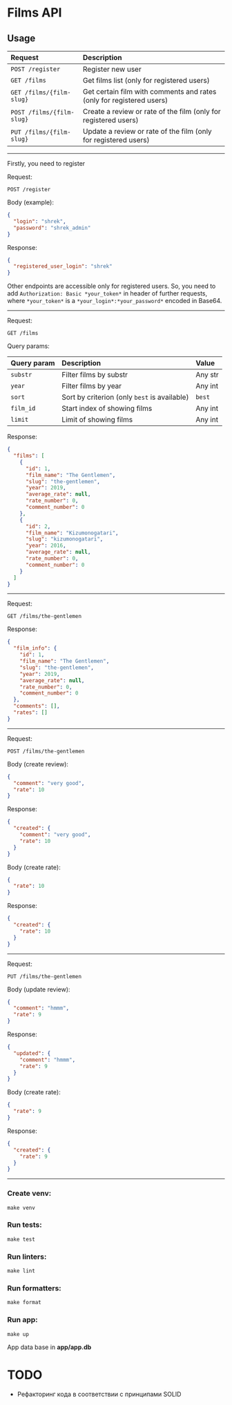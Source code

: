 # Films API

## Usage

| Request                   | Description                                                          |
|:--------------------------|:---------------------------------------------------------------------|
| `POST /register`          | Register new user                                                    |
| `GET /films`              | Get films list  (only for registered users)                          |
| `GET /films/{film-slug}`  | Get certain film with comments and rates (only for registered users) |
| `POST /films/{film-slug}` | Create a review or rate of the film (only for registered users)      |
| `PUT /films/{film-slug}`  | Update a review or rate of the film (only for registered users)      |

___

Firstly, you need to register

Request:

`POST /register`

Body (example):

```json
{
  "login": "shrek",
  "password": "shrek_admin"
}
```

Response:

```json
{
  "registered_user_login": "shrek"
}
```

Other endpoints are accessible only for registered users. So, you need to add `Authorization: Basic *your_token*` in
header of further requests, where `*your_token*` is a `*your_login*:*your_password*` encoded in Base64.
___

Request:

`GET /films`

Query params:

| Query param | Description                                  | Value   |
|:------------|:---------------------------------------------|:--------|
| `substr`    | Filter films by substr                       | Any str |
| `year`      | Filter films by year                         | Any int |
| `sort`      | Sort by criterion (only `best` is available) | `best`  |
| `film_id`   | Start index of showing films                 | Any int |
| `limit`     | Limit of showing films                       | Any int |

Response:

```json
{
  "films": [
    {
      "id": 1,
      "film_name": "The Gentlemen",
      "slug": "the-gentlemen",
      "year": 2019,
      "average_rate": null,
      "rate_number": 0,
      "comment_number": 0
    },
    {
      "id": 2,
      "film_name": "Kizumonogatari",
      "slug": "kizumonogatari",
      "year": 2016,
      "average_rate": null,
      "rate_number": 0,
      "comment_number": 0
    }
  ]
}
```

___

Request:

`GET /films/the-gentlemen`

Response:

```json
{
  "film_info": {
    "id": 1,
    "film_name": "The Gentlemen",
    "slug": "the-gentlemen",
    "year": 2019,
    "average_rate": null,
    "rate_number": 0,
    "comment_number": 0
  },
  "comments": [],
  "rates": []
}
```

___

Request:

`POST /films/the-gentlemen`

Body (create review):

```json
{
  "comment": "very good",
  "rate": 10
}
```

Response:

```json
{
  "created": {
    "comment": "very good",
    "rate": 10
  }
}
```

Body (create rate):

```json
{
  "rate": 10
}
```

Response:

```json
{
  "created": {
    "rate": 10
  }
}
```

___
Request:

`PUT /films/the-gentlemen`

Body (update review):

```json
{
  "comment": "hmmm",
  "rate": 9
}
```

Response:

```json
{
  "updated": {
    "comment": "hmmm",
    "rate": 9
  }
}
```

Body (create rate):

```json
{
  "rate": 9
}
```

Response:

```json
{
  "created": {
    "rate": 9
  }
}
```

___

### Create venv:

    make venv

### Run tests:

    make test

### Run linters:

    make lint

### Run formatters:

    make format

### Run app:

    make up

App data base in  **app/app.db**

# TODO

* Рефакторинг кода в соответствии с принципами SOLID
